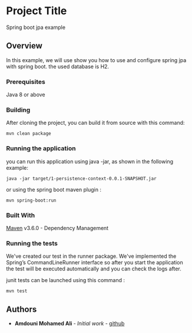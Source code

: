 # Project Title

Spring boot jpa example

## Overview

In this example, we will use show you how to use and configure spring jpa with spring boot. the used database is H2.

### Prerequisites

Java 8 or above

### Building

After cloning the project, you can build it from source with this command:

```
mvn clean package
```

### Running the application

you can run this application using java -jar, as shown in the following example:

```
java -jar target/1-persistence-context-0.0.1-SNAPSHOT.jar
```

or using the spring boot maven plugin :

```
mvn spring-boot:run
```

### Built With

[Maven](https://maven.apache.org/) v3.6.0 - Dependency Management


### Running the tests

We've created our test in the runner package. We've implemented the Spring’s CommandLineRunner interface
 so after you start the application the test will be executed automatically and you can check the logs after.

junit tests can be launched using this command :
```
mvn test
```

## Authors

* **Amdouni Mohamed Ali** - *Initial work* - [github](https://github.com/amdouni-mohamed-ali)
